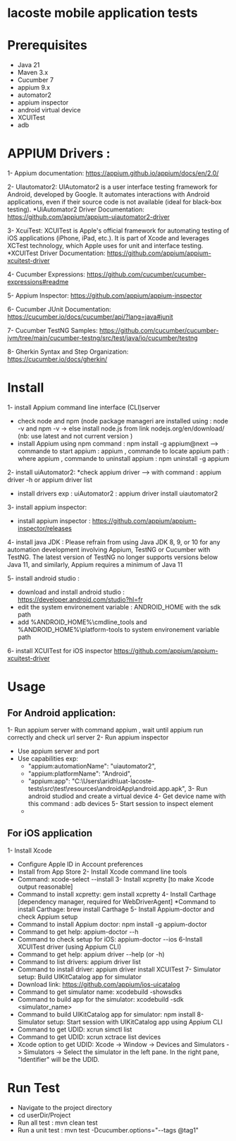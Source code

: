 # lacoste mobile application tests


# Prerequisites
* Java 21
* Maven 3.x
* Cucumber 7
* appium 9.x
* automator2
* appium inspector
* android virtual device
* XCUITest
* adb 

# APPIUM Drivers :
1- Appium documentation: https://appium.github.io/appium/docs/en/2.0/

2- UIautomator2: UIAutomator2 is a user interface testing framework for Android, developed by Google. It automates interactions with Android applications, even if their source code is not available (ideal for black-box testing).
*UiAutomator2 Driver Documentation: https://github.com/appium/appium-uiautomator2-driver

3- XcuiTest: XCUITest is Apple's official framework for automating testing of iOS applications (iPhone, iPad, etc.). It is part of Xcode and leverages XCTest technology, which Apple uses for unit and interface testing.
*XCUITest Driver Documentation:  https://github.com/appium/appium-xcuitest-driver

4- Cucumber Expressions: https://github.com/cucumber/cucumber-expressions#readme

5- Appium Inspector: https://github.com/appium/appium-inspector

6- Cucumber JUnit Documentation: https://cucumber.io/docs/cucumber/api/?lang=java#junit

7- Cucumber TestNG Samples: https://github.com/cucumber/cucumber-jvm/tree/main/cucumber-testng/src/test/java/io/cucumber/testng

8- Gherkin Syntax and Step Organization: https://cucumber.io/docs/gherkin/



# Install 
1- install Appium command line interface (CLI)server
* check node and npm (node package manageri are installed using : node -v   and  npm -v -> else install node.js from link nodejs.org/en/download/ (nb: use latest and not current version )
* install Appium using npm command : npm install -g appium@next --> commande to start appium : appium  , commande to locate appium path : where appium , commande to uninstall appium : npm uninstall -g appium

2- install uiAutomator2:
*check appium driver -->  with command : appium driver -h   or appium driver list
* install drivers exp :   uiAutomator2 : appium driver install uiautomator2

3- install appium inspector:
* install appium inspector : https://github.com/appium/appium-inspector/releases

4- install java JDK :  Please refrain from using Java JDK 8, 9, or 10 for any automation development involving Appium, TestNG or Cucumber with TestNG. The latest version of TestNG no longer supports versions below Java 11, and similarly, Appium requires a minimum of Java 11

5- install android studio :
* download and install android studio : https://developer.android.com/studio?hl=fr
* edit the system environement variable  : ANDROID_HOME with the sdk path
* add %ANDROID_HOME%\cmdline_tools  and %ANDROID_HOME%\platform-tools  to system environement variable path

6- install XCUITest for iOS inspector  https://github.com/appium/appium-xcuitest-driver


# Usage

## For Android application:
1- Run appium server with command appium , wait until appium run correctly and check url server 
2- Run appium inspector
* Use appium server and port 
* Use capabilities exp:
  - "appium:automationName": "uiautomator2",
  - "appium:platformName": "Android",
  - "appium:app": "C:\\Users\\aridh\\uat-lacoste-tests\\src\\test\\resources\\androidApp\\android.app.apk",
3- Run android studiod and create a virtual device 
4- Get device name with this command : adb devices
5- Start session to inspect element
  - 
## For iOS application
1- Install Xcode
* Configure Apple ID in Account preferences
* Install from App Store
2- Install Xcode command line tools
* Command: xcode-select --install
3- Install xcpretty [to make Xcode output reasonable]
* Command to install xcpretty: gem install xcpretty
4- Install Carthage [dependency manager, required for WebDriverAgent]
*Command to install Carthage: brew install Carthage
5- Install Appium-doctor and check Appium setup
* Command to install Appium doctor: npm install -g appium-doctor
* Command to get help: appium-doctor --h
* Command to check setup for iOS: appium-doctor --ios
6-Install XCUITest driver (using Appium CLI)
* Command to get help: appium driver --help (or -h)
* Command to list drivers: appium driver list
* Command to install driver: appium driver install XCUITest
7- Simulator setup: Build UIKitCatalog app for simulator
* Download link: https://github.com/appium/ios-uicatalog
* Command to get simulator name: xcodebuild -showsdks
* Command to build app for the simulator: xcodebuild -sdk <simulator_name>
* Command to build UIKitCatalog app for simulator: npm install
8- Simulator setup: Start session with UIKitCatalog app using Appium CLI
* Command to get UDID: xcrun simctl list
* Command to get UDID: xcrun xctrace list devices
* Xcode option to get UDID: Xcode -> Window -> Devices and Simulators -> Simulators -> Select the simulator in the left pane. In the right pane, "Identifier" will be the UDID.


# Run Test
* Navigate to the project directory
* cd userDir/Project
* Run all test : mvn clean test
* Run a unit test : mvn test -Dcucumber.options="--tags @tag1"



